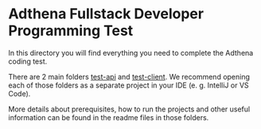 Adthena Fullstack Developer Programming Test
========================

In this directory you will find everything you need to complete the Adthena coding test.

There are 2 main folders [test-api](test-api) and [test-client](test-client). We recommend opening each of those folders as a separate project in
your IDE (e. g. IntelliJ or VS Code).

More details about prerequisites, how to run the projects and other useful information can be found in the readme files in those folders.

